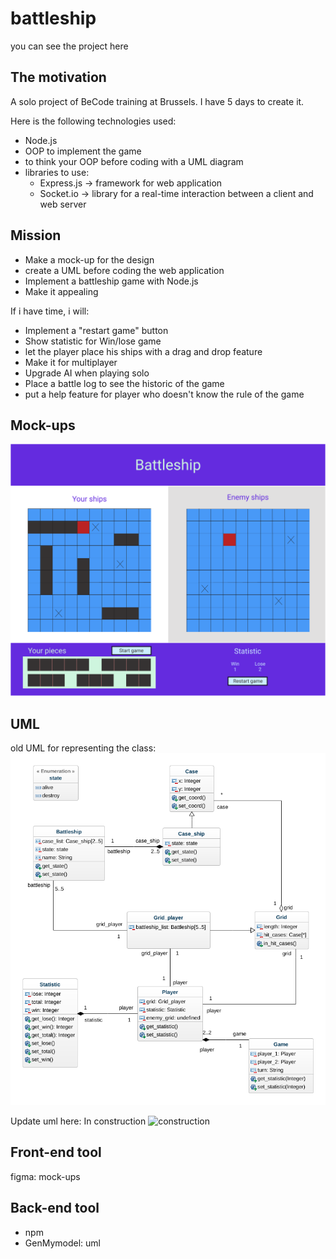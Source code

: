 # battleship

you can see the project here

## The motivation

A solo project of BeCode training at Brussels. I have 5 days to create it.

Here is the following technologies used:
- Node.js
- OOP to implement the game
- to think your OOP before coding with a UML diagram
- libraries to use:
  + Express.js -> framework for web application
  + Socket.io ->  library for a real-time interaction between a client and web server

## Mission

- Make a mock-up for the design
- create a UML before coding the web application
- Implement a battleship game with Node.js
- Make it appealing

If i have time, i will:
- Implement a "restart game" button
- Show statistic for Win/lose game
- let the player place his ships with a drag and drop feature
- Make it for multiplayer
- Upgrade AI when playing solo
- Place a battle log to see the historic of the game
- put a help feature for player who doesn't know the rule of the game

## Mock-ups

![battleship game][mockups]

[mockups]: public/img/mockups.png

## UML

old UML for representing the class:
![class diagram][uml]

Update uml here:
In construction
![construction][construction]

[uml]: public/img/uml.png
[construction]: https://media.giphy.com/media/l3vQYe7l1TInypnYA/giphy.gif

## Front-end tool

figma: mock-ups

## Back-end tool
- npm
- GenMymodel: uml